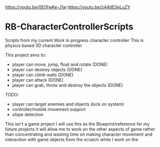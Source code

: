 https://youtu.be/0E0fwKe-J1w
https://youtu.be/z44dESeLuZY

# RB-CharacterControllerScripts
Scripts from my current Work in progress character controller
This is physics based 3D character controller

This project aims to:
- player can move, jump, float and rotate (DONE)
- player can destroy objects (DONE)
- player can climb walls (DONE)
- player can attack (DONE)
- player can grab, throw and destroy the objects (DONE)

 TODO:
- player can target enemies and objects (lock on system)
- controller/mobile movement support
- slope detection

This isn't a game project
I will use this as the Blueprint/reference for my future projects
it will allow me to work on the other aspects of game rather than concentrating and wasting time on making character movement and interaction with game objects from the scratch while I work on the
